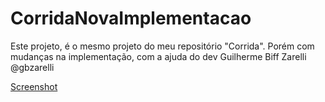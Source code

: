 # CorridaNovaImplementacao
Este projeto, é o mesmo projeto do meu repositório "Corrida". Porém com mudanças na implementação, com a ajuda do dev Guilherme Biff Zarelli @gbzarelli

[Screenshot](novaArquitetura.jpeg)
